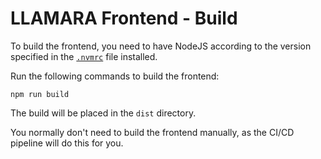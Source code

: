 # LLAMARA Frontend - Build

To build the frontend, you need to have NodeJS according to the version specified in the [`.nvmrc`](.nvmrc) file installed.

Run the following commands to build the frontend:

```shell
npm run build
```

The build will be placed in the `dist` directory.

You normally don't need to build the frontend manually, as the CI/CD pipeline will do this for you.
